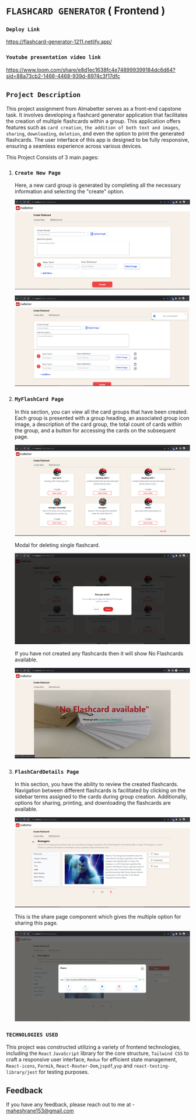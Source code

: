 # `FLASHCARD GENERATOR`  ( Frontend )

### `Deploy Link`

   https://flashcard-generator-1211.netlify.app/

### `Youtube presentation video link`
https://www.loom.com/share/e8d1ec1638fc4e748999399184dc6d64?sid=88a73cb2-1466-4468-939d-8974c3f17dfc
   

## `Project Description`

This project assignment from Almabetter serves as a front-end capstone task.
It involves developing a flashcard generator application that facilitates the creation of multiple flashcards within a group.
This application offers features such as `card creation`, `the addition of both text and images`, `sharing`, `downloading`, `deletion`, and even the option to print the generated flashcards.
The user interface of this app is designed to be fully responsive, ensuring a seamless experience across various devices.

This Project Consists of 3 main pages:

1. ### `Create New Page`

   Here, a new card group is generated by completing all the necessary information and selecting the "create" option.

    ![screenshot(1)](https://github.com/maheshrane150/Flashcard-Generator/blob/76095a4b3bf7d169c7df1de2a4e5915b1414844/screenshots/screenshot(1).png?raw=true)

   ![screenshot(2)](https://github.com/maheshrane150/Flashcard-Generator/blob/master/screenshots/screenshot(2).png?raw=true)

2. ### `MyFlashCard Page`

   In this section, you can view all the card groups that have been created.
   Each group is presented with a group heading, an associated group icon image, a description of the card group,
   the total count of cards within the group, and a button for accessing the cards on the subsequent page.

   ![screenshot(3)](https://github.com/maheshrane150/Flashcard-Generator/blob/master/screenshots/screenshot(3).png?raw=true)

   Modal for deleting single flashcard.

    ![screenshot(4)](https://github.com/maheshrane150/Flashcard-Generator/blob/master/screenshots/screenshot(4).png?raw=true)

   If you have not created any flashcards then it will show No Flashcards available.

   ![screenshot(5)](https://github.com/maheshrane150/Flashcard-Generator/blob/master/screenshots/screenshot(5).png?raw=true)

3. ### `FlashCardDetails Page`
   In this section, you have the ability to review the created flashcards.
   Navigation between different flashcards is facilitated by clicking on the sidebar terms assigned to the cards during group creation.
   Additionally, options for sharing, printing, and downloading the flashcards are available.

    ![screenshot(6)](https://github.com/maheshrane150/Flashcard-Generator/blob/master/screenshots/screenshot(6).png?raw=true)

    This is the share page component which gives the multiple option for sharing this page.

   ![screenshot(7)](https://github.com/maheshrane150/Flashcard-Generator/blob/master/screenshots/screenshot(7).png?raw=true)
   


### `TECHNOLOGIES USED`

This project was constructed utilizing a variety of frontend technologies, including the `React` `JavaScript` library for the core structure, `Tailwind CSS` to craft a responsive user interface, `Redux` for efficient state management, `React-icons`, `Formik`, `React-Router-Dom`,`jspdf`,`yup` and `react-testing-library/jest` for testing purposes.





## Feedback

If you have any feedback, please reach out to me at - maheshrane153@gmail.com 
